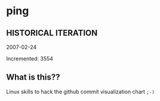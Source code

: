# ping

## HISTORICAL ITERATION
2007-02-24

Incremented: 3554

## What is this?? 
Linux skills to hack the github commit visualization chart `;-)`
